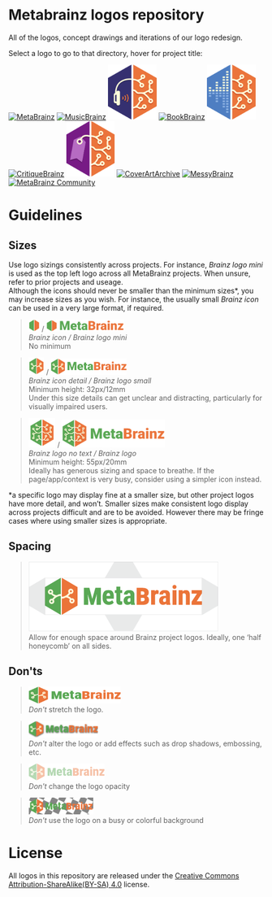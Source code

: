 # Metabrainz logos repository
All of the logos, concept drawings and iterations of our logo redesign.

Select a logo to go to that directory, hover for project title:

<div>
  <a href="logos/MetaBrainz/"> <img src="logos/All%20Logos/MetaBrainz.svg" alt="MetaBrainz" title="MetaBrainz" width="19%"></a>  
  <a href="logos/MusicBrainz/"> <img src="logos/All%20Logos/MusicBrainz.svg" alt="MusicBrainz" title="MusicBrainz" width="19%"></a>  
  <a href="logos/ListenBrainz/"> <img src="logos/All%20Logos/ListenBrainz.svg" alt="ListenBrainz" title="ListenBrainz" width="19%"></a>  
  <a href="logos/BookBrainz/"> <img src="logos/All%20Logos/BookBrainz.svg" alt="BookBrainz" title="BookBrainz" width="19%"></a>  
  <a href="logos/AcousticBrainz/"> <img src="logos/All%20Logos/AccousticBrainz.svg" alt="AcousticBrainz" title="AcousticBrainz" width="19%"></a>  
  <a href="logos/CritiqueBrainz/"> <img src="logos/All%20Logos/CritiqueBrainz.svg" alt="CritiqueBrainz" title="CritiqueBrainz" width="19%"></a>  
  <a href="logos/Picard/"> <img src="logos/All%20Logos/MusicBrainz%20Picard.svg" alt="Picard" title="Picard" width="19%"></a>  
  <a href="logos/Cover Art Archive/"> <img src="logos/All%20Logos/CoverArtArchive.svg" alt="CoverArtArchive" title="CoverArtArchive" width="19%"></a>  
  <a href="logos/MessyBrainz/"> <img src="logos/All%20Logos/MessyBrainz.svg" alt="MessyBrainz" title="MessyBrainz" width="19%"></a>  
  <a href="logos/MetaBrainz Community/"> <img src="logos/All%20Logos/MetaBrainz%20Community.svg" alt="MetaBrainz Community" title="MetaBrainz Community" width="19%"></a>  
</div>

# Guidelines

## Sizes
Use logo sizings consistently across projects. For instance, *Brainz logo mini* is used as the top left logo across all MetaBrainz projects. When unsure, refer to prior projects and useage.</br>
Although the icons should never be smaller than the minimum sizes\*, you may increase sizes as you wish. For instance, the usually small *Brainz icon* can be used in a very large format, if required.

><img src="logos/MetaBrainz/SVG/MetaBrainz_logo_icon.svg" alt="MetaBrainz icon" height="24px"> / <img src="logos/MetaBrainz/SVG/MetaBrainz_logo_mini.svg" alt="MetaBrainz logo mini" height="23px"></br>
>*Brainz icon / Brainz logo mini*</br>
>No minimum

><img src="icons/metabrainz-icon-detail.svg" alt="MetaBrainz icon detail" height="34px"> / <img src="logos/MetaBrainz/SVG/MetaBrainz_logo_small.svg" alt="MetaBrainz logo small" height="32px"></br>
>*Brainz icon detail / Brainz logo small*</br>
>Minimum height: 32px/12mm</br>
>Under this size details can get unclear and distracting, particularly for visually impaired users.

><img src="logos/MetaBrainz/SVG/MetaBrainz_logo_no_text.svg" alt="MetaBrainz logo no text" height="58px"> / <img src="logos/MetaBrainz/SVG/MetaBrainz_logo.svg" alt="MetaBrainz logo" height="55px"></br>
>*Brainz logo no text / Brainz logo*</br>
>Minimum height: 55px/20mm</br>
>Ideally has generous sizing and space to breathe. If the page/app/context is very busy, consider using a simpler icon instead.

\*a specific logo may display fine at a smaller size, but other project logos have more detail, and won’t. Smaller sizes make consistent logo display across projects difficult and are to be avoided. However there may be fringe cases where using smaller sizes is appropriate.

## Spacing
><img src="documentation/images/logo_margin.png" alt="logo with margin guide" height="137px"></br>
>Allow for enough space around Brainz project logos. Ideally, one ‘half honeycomb’ on all sides.

## Don'ts

><img src="documentation/images/dont_stretch.png" alt="stretched logo" height="33px"></br>
>*Don't* stretch the logo.

><img src="documentation/images/dont_effects.png" alt="logo with drop shadow effect added" height="33px"></br>
>*Don't* alter the logo or add effects such as drop shadows, embossing, etc.

><img src="documentation/images/dont_opacity.png" alt="logo at half opacity" height="33px"></br>
>*Don't* change the logo opacity

><img src="documentation/images/dont_background.png" alt="logo with checkered background" height="33px"></br>
>*Don't* use the logo on a busy or colorful background

# License
All logos in this repository are released under the [Creative Commons Attribution-ShareAlike(BY-SA) 4.0](https://creativecommons.org/licenses/by-sa/4.0/) license.
